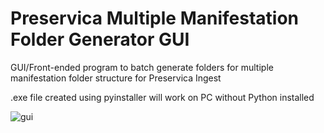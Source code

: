 # Preservica Multiple Manifestation Folder Generator GUI

GUI/Front-ended program to batch generate folders for multiple manifestation folder structure for Preservica Ingest

.exe file created using pyinstaller will work on PC without Python installed 

![gui](https://user-images.githubusercontent.com/84792013/126963989-4236a58e-c78f-4779-b10a-8d03d4a866fc.PNG)
